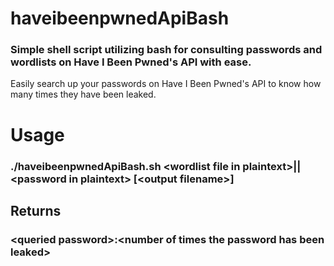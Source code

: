 # haveibeenpwnedApiBash
### Simple shell script utilizing bash for consulting passwords and wordlists on Have I Been Pwned's API with ease.

Easily search up your passwords on Have I Been Pwned's API to know how many times they have been leaked.

# Usage

### ./haveibeenpwnedApiBash.sh \<wordlist file in plaintext>||\<password in plaintext> [\<output filename>]

## Returns

### \<queried password>:\<number of times the password has been leaked>


